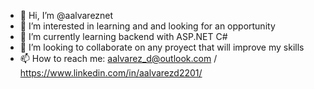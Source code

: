 - 👋 Hi, I’m @aalvareznet
- 👀 I’m interested in learning and and looking for an opportunity
- 🌱 I’m currently learning backend with ASP.NET C#
- 💞️ I’m looking to collaborate on any proyect that will improve my skills
- 📫 How to reach me: aalvarez_d@outlook.com / https://www.linkedin.com/in/aalvarezd2201/

